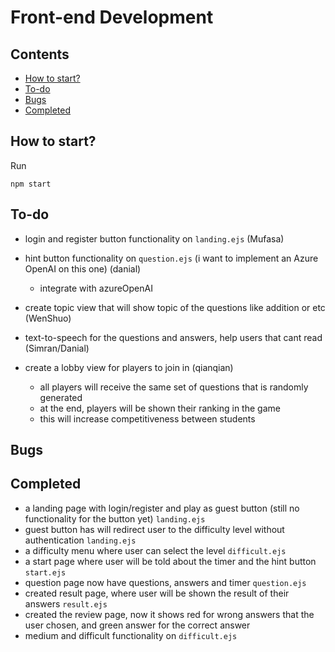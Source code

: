 # Front-end Development

## Contents
- [How to start?](#how-to-start)
- [To-do](#to-do)
- [Bugs](#bugs)
- [Completed](#completed)

## How to start?
Run
```
npm start
```
## To-do
- login and register button functionality on `landing.ejs` (Mufasa)

- hint button functionality on `question.ejs` (i want to implement an Azure OpenAI on this one) (danial)
    - integrate with azureOpenAI

- create topic view that will show topic of the questions like addition or etc (WenShuo)

- text-to-speech for the questions and answers, help users that cant read (Simran/Danial)

- create a lobby view for players to join in (qianqian)
    - all players will receive the same set of questions that is randomly generated
    - at the end, players will be shown their ranking in the game
    - this will increase competitiveness between students

## Bugs
## Completed
- a landing page with login/register and play as guest button (still no functionality for the button yet) `landing.ejs`
- guest button has will redirect user to the difficulty level without authentication `landing.ejs`
- a difficulty menu where user can select the level `difficult.ejs`
- a start page where user will be told about the timer and the hint button `start.ejs`
- question page now have questions, answers and timer `question.ejs`
- created result page, where user will be shown the result of their answers `result.ejs`
- created the review page, now it shows red for wrong answers that the user chosen, and green answer for the correct answer
- medium and difficult functionality on `difficult.ejs`


